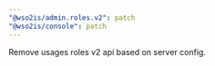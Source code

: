 ```yaml
---
"@wso2is/admin.roles.v2": patch
"@wso2is/console": patch
---
```


Remove usages roles v2 api based on server config.
